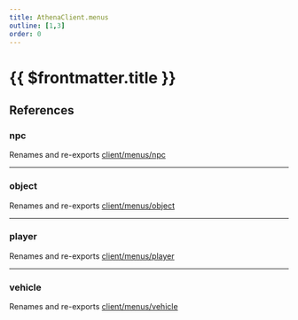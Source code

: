 ```yaml
---
title: AthenaClient.menus
outline: [1,3]
order: 0
---
```


# {{ $frontmatter.title }}


## References

### npc

Renames and re-exports [client/menus/npc](client_menus_npc.md)

___

### object

Renames and re-exports [client/menus/object](client_menus_object.md)

___

### player

Renames and re-exports [client/menus/player](client_menus_player.md)

___

### vehicle

Renames and re-exports [client/menus/vehicle](client_menus_vehicle.md)
